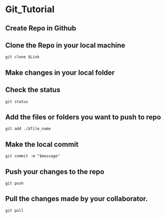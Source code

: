 # Git_Tutorial

## Create Repo in Github 

## Clone the Repo in your local machine 

```
git clone $Link
```

## Make changes in your local folder 
## Check the status
```
git status
```
## Add the files or folders you want to push to repo
```
git add ./$file_name
```
## Make the local commit 
```
git commit -m "$message"
```
## Push your changes to the repo 

```
git push
```
## Pull the changes made by your collaborator. 
```
git pull
```

